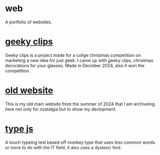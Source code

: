 # web
A portfolio of websites.

# <a href="https://coneastdev.github.io/web/geekyclips/">geeky clips</a>

Geeky clips is a project made for a collge christmas competition on marketing a new idea for just geek. I came up with geeky clips, christmas decorations for your glasses. Made in Decmber 2024, also it won the competition.

# <a href="https://coneastdev.github.io/web/oldwebsite/">old website</a>

This is my old main website from the summer of 2024 that I am archiveing here not only for nostalgia but to show my devlopment.

# <a href="https://coneastdev.github.io/web/typejs/">type js</a>
A touch typeing test based off monkey type that uses less common words or more to do with the IT field, it also uses a dyslexic font.
